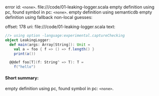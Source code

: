error id: `<none>`.
file://<WORKSPACE>/code/01-leaking-logger.scala
empty definition using pc, found symbol in pc: `<none>`.
empty definition using semanticdb
empty definition using fallback
non-local guesses:

offset: 178
uri: file://<WORKSPACE>/code/01-leaking-logger.scala
text:
```scala
//> using option -language:experimental.captureChecking
object LeakingLogger:
  def main(args: Array[String]): Unit =
    val a = foo { f => () => f.length() }
    print(a())

  @@def foo[T](f: String^ => T): T =
    f("hello")

```


#### Short summary: 

empty definition using pc, found symbol in pc: `<none>`.